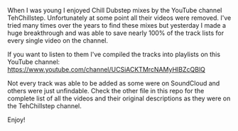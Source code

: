 When I was young I enjoyed Chill Dubstep mixes by the YouTube channel TehChillstep. Unfortunately at some point all their videos were removed. I've tried many times over the years to find these mixes but yesterday I made a huge breakthrough and was able to save nearly 100% of the track lists for every single video on the channel.

If you want to listen to them I've compiled the tracks into playlists on this YouTube channel: https://www.youtube.com/channel/UCSiACKTMrcNAMyHIBZcQBlQ

Not every track was able to be added as some were on SoundCloud and others were just unfindable. Check the other file in this repo for the complete list of all the videos and their original descriptions as they were on the TehChillstep channel.

Enjoy!
